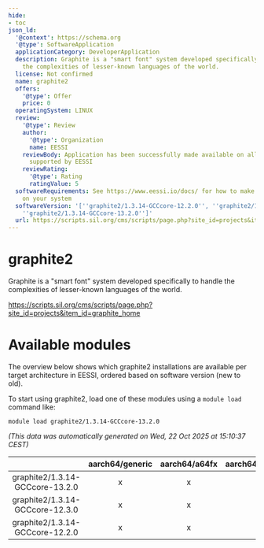 ```yaml
---
hide:
- toc
json_ld:
  '@context': https://schema.org
  '@type': SoftwareApplication
  applicationCategory: DeveloperApplication
  description: Graphite is a "smart font" system developed specifically to handle
    the complexities of lesser-known languages of the world.
  license: Not confirmed
  name: graphite2
  offers:
    '@type': Offer
    price: 0
  operatingSystem: LINUX
  review:
    '@type': Review
    author:
      '@type': Organization
      name: EESSI
    reviewBody: Application has been successfully made available on all architectures
      supported by EESSI
    reviewRating:
      '@type': Rating
      ratingValue: 5
  softwareRequirements: See https://www.eessi.io/docs/ for how to make EESSI available
    on your system
  softwareVersion: '[''graphite2/1.3.14-GCCcore-12.2.0'', ''graphite2/1.3.14-GCCcore-12.3.0'',
    ''graphite2/1.3.14-GCCcore-13.2.0'']'
  url: https://scripts.sil.org/cms/scripts/page.php?site_id=projects&item_id=graphite_home
---
```


graphite2
=========


Graphite is a "smart font" system developed specifically to handle the complexities of lesser-known languages of the world.

https://scripts.sil.org/cms/scripts/page.php?site_id=projects&item_id=graphite_home
# Available modules


The overview below shows which graphite2 installations are available per target architecture in EESSI, ordered based on software version (new to old).

To start using graphite2, load one of these modules using a `module load` command like:

```shell
module load graphite2/1.3.14-GCCcore-13.2.0
```

*(This data was automatically generated on Wed, 22 Oct 2025 at 15:10:37 CEST)*

| |aarch64/generic|aarch64/a64fx|aarch64/neoverse_n1|aarch64/neoverse_v1|aarch64/nvidia/grace|x86_64/generic|x86_64/amd/zen2|x86_64/amd/zen3|x86_64/amd/zen4|x86_64/intel/cascadelake|x86_64/intel/haswell|x86_64/intel/icelake|x86_64/intel/sapphirerapids|x86_64/intel/skylake_avx512|
| :---: | :---: | :---: | :---: | :---: | :---: | :---: | :---: | :---: | :---: | :---: | :---: | :---: | :---: | :---: |
|graphite2/1.3.14-GCCcore-13.2.0|x|x|x|x|x|x|x|x|x|x|x|x|x|x|
|graphite2/1.3.14-GCCcore-12.3.0|x|x|x|x|x|x|x|x|x|x|x|x|x|x|
|graphite2/1.3.14-GCCcore-12.2.0|x|x|x|x|x|x|x|x|x|x|x|x|x|x|

